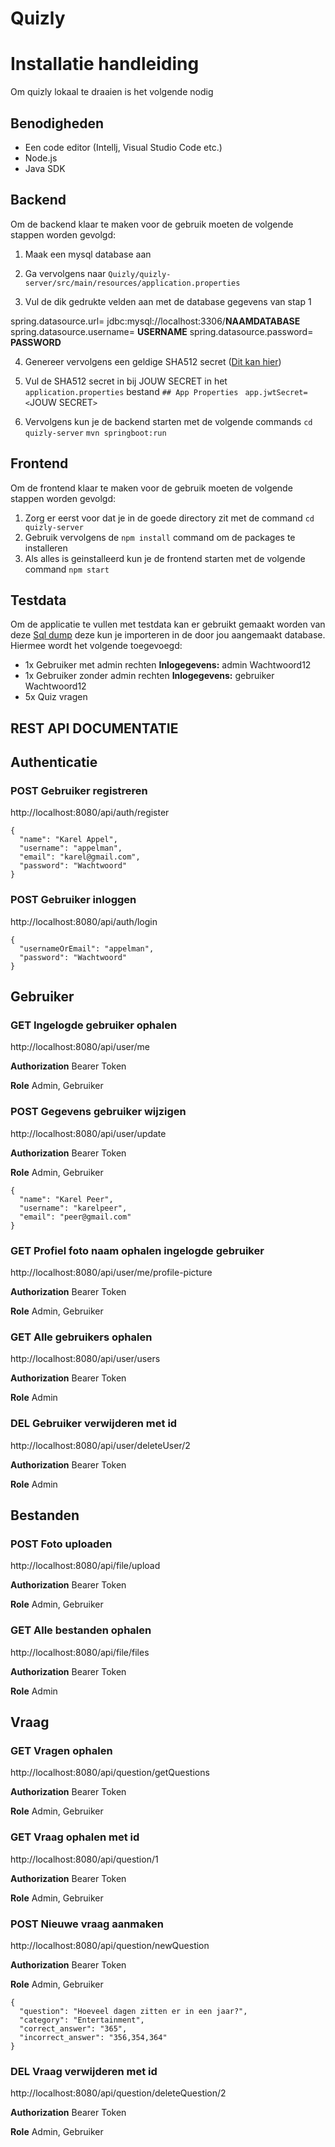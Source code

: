 # Quizly

# Installatie handleiding

Om quizly lokaal te draaien is het volgende nodig

## Benodigheden

- Een code editor (Intellj, Visual Studio Code etc.)
- Node.js
- Java SDK

## **Backend**

Om de backend klaar te maken voor de gebruik moeten de volgende stappen worden gevolgd:

1. Maak een mysql database aan

2. Ga vervolgens naar `Quizly/quizly-server/src/main/resources/application.properties`

3. Vul de dik gedrukte velden aan met de database gegevens van stap 1 

spring.datasource.url= jdbc:mysql://localhost:3306/**NAAMDATABASE**
spring.datasource.username= **USERNAME**
spring.datasource.password= **PASSWORD**

4. Genereer vervolgens een geldige SHA512 secret ([Dit kan hier](https://passwordsgenerator.net/sha512-hash-generator/))

5. Vul de SHA512 secret in bij JOUW SECRET in het `application.properties` bestand
   `## App Properties `
   `app.jwtSecret= <`JOUW SECRET`>`

6. Vervolgens kun je de backend starten met de volgende commands 
   `cd quizly-server` 
   `mvn springboot:run`

## Frontend

Om de frontend klaar te maken voor de gebruik moeten de volgende stappen worden gevolgd:

1. Zorg er eerst voor dat je in de goede directory zit met de command `cd quizly-server`
2. Gebruik vervolgens de `npm install` command om de packages te installeren
3. Als alles is geinstalleerd kun je de frontend starten met de volgende command `npm start`

## Testdata

Om de applicatie te vullen met testdata kan er gebruikt gemaakt worden van deze [Sql dump](https://github.com/MarkHeeling/Quizly/blob/main/demo-data/test-data.sql) deze kun je importeren in de door jou aangemaakt database. Hiermee wordt het volgende toegevoegd:

- 1x Gebruiker met admin rechten **Inlogegevens:** admin Wachtwoord12
- 1x Gebruiker zonder admin rechten **Inlogegevens:** gebruiker Wachtwoord12
- 5x Quiz vragen

## REST API DOCUMENTATIE



## Authenticatie



### POST Gebruiker registreren

http://localhost:8080/api/auth/register

```
{
  "name": "Karel Appel",
  "username": "appelman",
  "email": "karel@gmail.com",
  "password": "Wachtwoord"
}
```



### POST Gebruiker inloggen

http://localhost:8080/api/auth/login

```
{
  "usernameOrEmail": "appelman",
  "password": "Wachtwoord"
}
```



## Gebruiker



### GET Ingelogde gebruiker ophalen

http://localhost:8080/api/user/me

**Authorization** Bearer Token

**Role** Admin, Gebruiker

### POST Gegevens gebruiker wijzigen

http://localhost:8080/api/user/update

**Authorization** Bearer Token

**Role** Admin, Gebruiker

```
{
  "name": "Karel Peer",
  "username": "karelpeer",
  "email": "peer@gmail.com"
}
```



### GET Profiel foto naam ophalen ingelogde gebruiker

http://localhost:8080/api/user/me/profile-picture

**Authorization** Bearer Token

**Role** Admin, Gebruiker



### GET Alle gebruikers ophalen

http://localhost:8080/api/user/users

**Authorization** Bearer Token

**Role** Admin



### DEL Gebruiker verwijderen met id

http://localhost:8080/api/user/deleteUser/2

**Authorization** Bearer Token

**Role** Admin



## Bestanden



### POST Foto uploaden

http://localhost:8080/api/file/upload

**Authorization** Bearer Token

**Role** Admin, Gebruiker



### GET Alle bestanden ophalen

http://localhost:8080/api/file/files

**Authorization** Bearer Token

**Role** Admin



## Vraag



### GET Vragen ophalen

http://localhost:8080/api/question/getQuestions

**Authorization** Bearer Token

**Role** Admin, Gebruiker



### GET Vraag ophalen met id

http://localhost:8080/api/question/1

**Authorization** Bearer Token

**Role** Admin, Gebruiker



### POST Nieuwe vraag aanmaken

http://localhost:8080/api/question/newQuestion

**Authorization** Bearer Token

**Role** Admin, Gebruiker

```
{
  "question": "Hoeveel dagen zitten er in een jaar?",
  "category": "Entertainment",
  "correct_answer": "365",
  "incorrect_answer": "356,354,364"
}
```



### DEL Vraag verwijderen met id

http://localhost:8080/api/question/deleteQuestion/2

**Authorization** Bearer Token

**Role** Admin, Gebruiker
